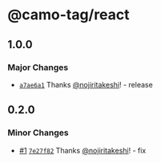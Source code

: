 # @camo-tag/react

## 1.0.0

### Major Changes

- [`a7ae6a1`](https://github.com/nojiritakeshi/camo-tag/commit/a7ae6a17bd4c4afeebd7cc49b57410f4406549ca) Thanks
  [@nojiritakeshi](https://github.com/nojiritakeshi)! - release

## 0.2.0

### Minor Changes

- [#1](https://github.com/nojiritakeshi/camo-tag/pull/1)
  [`7e27f82`](https://github.com/nojiritakeshi/camo-tag/commit/7e27f8295621c3df836872caacdea5d104786749) Thanks
  [@nojiritakeshi](https://github.com/nojiritakeshi)! - fix
